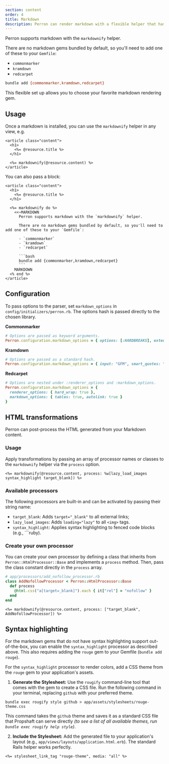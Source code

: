 ```yaml
---
section: content
order: 4
title: Markdown
description: Perron can render markdown with a flexible helper that has support for multiple markdown gems.
---
```


Perron supports markdown with the `markdownify` helper.

There are no markdown gems bundled by default, so you'll need to add one of these to your `Gemfile`:

- `commonmarker`
- `kramdown`
- `redcarpet`

```bash
bundle add {commonmarker,kramdown,redcarpet}
```

This flexible set up allows you to choose your favorite markdown rendering gem.


## Usage

Once a markdown is installed, you can use the `markdownify` helper in any view, e.g.
```erb
<article class="content">
  <h1>
    <%= @resource.title %>
  </h1>

  <%= markdownify(@resource.content) %>
</article>
```

You can also pass a block:
```erb
<article class="content">
  <h1>
    <%= @resource.title %>
  </h1>

  <%= markdownify do %>
    <<~MARKDOWN
      Perron supports markdown with the `markdownify` helper.

      There are no markdown gems bundled by default, so you'll need to add one of these to your `Gemfile`:

      - `commonmarker`
      - `kramdown`
      - `redcarpet`

      ```bash
      bundle add {commonmarker,kramdown,redcarpet}
      ```
    MARKDOWN
  <% end %>
</article>
```

## Configuration

To pass options to the parser, set `markdown_options` in `config/initializers/perron.rb`. The options hash is passed directly to the chosen library.

**Commonmarker**
```ruby
# Options are passed as keyword arguments.
Perron.configuration.markdown_options = { options: [:HARDBREAKS], extensions: [:table] }
```

**Kramdown**
```ruby
# Options are passed as a standard hash.
Perron.configuration.markdown_options = { input: "GFM", smart_quotes: "apos,quot" }
```

**Redcarpet**
```ruby
# Options are nested under :renderer_options and :markdown_options.
Perron.configuration.markdown_options = {
  renderer_options: { hard_wrap: true },
  markdown_options: { tables: true, autolink: true }
}
```


## HTML transformations

Perron can post-process the HTML generated from your Markdown content.


### Usage

Apply transformations by passing an array of processor names or classes to the `markdownify` helper via the `process` option.
```erb
<%= markdownify(@resource.content, process: %w[lazy_load_images syntax_highlight target_blank]) %>
```


### Available processors

The following processors are built-in and can be activated by passing their string name:

- `target_blank`: Adds `target="_blank"` to all external links;
- `lazy_load_images`: Adds `loading="lazy"` to all `<img>` tags.
- `syntax_highlight`: Applies syntax highlighting to fenced code blocks (e.g., \`\`\`ruby).


### Create your own processor

You can create your own processor by defining a class that inherits from `Perron::HtmlProcessor::Base` and implements a `process` method.
Then, pass the class constant directly in the `process` array.

```ruby
# app/processors/add_nofollow_processor.rb
class AddNofollowProcessor < Perron::HtmlProcessor::Base
  def process
    @html.css("a[target=_blank]").each { it["rel"] = "nofollow" }
  end
end
```

```erb
<%= markdownify(@resource.content, process: ["target_blank", AddNofollowProcessor]) %>
```


## Syntax highlighting

For the markdown gems that do not have syntax highlighting support out-of-the-box, you can enable the `syntax_highlight` processor as described above. This also requires adding the `rouge` gem to your Gemfile (`bundle add rouge`).

For the `syntax_highlight` processor to render colors, add a CSS theme from the `rouge` gem to your application's assets.

1. **Generate the Stylesheet:** Use the `rougify` command-line tool that comes with the gem to create a CSS file. Run the following command in your terminal, replacing `github` with your preferred theme.
```shell
bundle exec rougify style github > app/assets/stylesheets/rouge-theme.css
```

This command takes the `github` theme and saves it as a standard CSS file that Propshaft can serve directly *(to see a list of all available themes, run `bundle exec rougify help style`)*.

2. **Include the Stylesheet:** Add the generated file to your application's layout (e.g., `app/views/layouts/application.html.erb`). The standard Rails helper works perfectly.
```erb
<%= stylesheet_link_tag "rouge-theme", media: "all" %>
```
